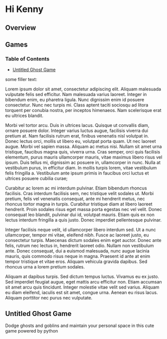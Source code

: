 # Hi Kenny

## Overview

## Games

### Table of Contents
* [Untitled Ghost Game](#untitled-ghost-game)


some filler text:

Lorem ipsum dolor sit amet, consectetur adipiscing elit. Aliquam malesuada vulputate felis sed efficitur. Nam malesuada varius laoreet. Integer in bibendum enim, eu pharetra ligula. Nunc dignissim enim id posuere consectetur. Nunc nec turpis mi. Class aptent taciti sociosqu ad litora torquent per conubia nostra, per inceptos himenaeos. Nam scelerisque erat eu ultrices blandit.

Morbi vel tortor arcu. Duis in ultrices lacus. Quisque ut convallis diam, ornare posuere dolor. Integer varius luctus augue, facilisis viverra dui pretium at. Nam facilisis rutrum erat, finibus venenatis nisl volutpat in. Donec lectus orci, mollis ut libero eu, volutpat porta quam. Ut nec laoreet augue. Morbi vel sapien massa. Aliquam ac metus nisi. Nullam sit amet urna tristique, faucibus magna quis, viverra urna. Cras semper, orci quis facilisis elementum, purus mauris ullamcorper mauris, vitae maximus libero risus vel ipsum. Duis tellus mi, dignissim ac posuere in, ullamcorper in nunc. Nulla at vestibulum purus, in efficitur diam. In mollis turpis lorem, vitae vestibulum felis fringilla a. Vestibulum ante ipsum primis in faucibus orci luctus et ultrices posuere cubilia curae;

Curabitur ac lorem ac mi interdum pulvinar. Etiam bibendum rhoncus facilisis. Cras interdum facilisis sem, nec tristique velit sodales ut. Morbi pretium, felis vel venenatis consequat, ante mi hendrerit metus, nec rhoncus tortor magna in turpis. Curabitur tristique diam at libero laoreet hendrerit. Proin sodales risus eget massa porta egestas nec vel velit. Donec consequat leo blandit, pulvinar dui id, volutpat mauris. Etiam quis ex non lectus interdum fringilla a quis justo. Donec imperdiet pellentesque pulvinar.

Integer facilisis neque velit, id ullamcorper libero interdum sed. Ut a nunc ullamcorper, tempor mi vitae, eleifend nibh. Fusce ac laoreet justo, eu consectetur turpis. Maecenas dictum sodales enim eget auctor. Donec ante felis, rutrum nec lectus in, hendrerit laoreet odio. Nullam non vestibulum ante. Donec consequat, dui a euismod malesuada, nunc augue lacinia mauris, quis commodo risus neque in magna. Praesent id ante at enim tempor tristique et vitae eros. Aliquam vehicula gravida dapibus. Sed rhoncus urna a lorem pretium sodales.

Aliquam at dapibus turpis. Sed dictum tempus luctus. Vivamus eu ex justo. Sed imperdiet feugiat augue, eget mattis arcu efficitur non. Etiam accumsan sit amet arcu quis tincidunt. Integer molestie vitae velit sed varius. Aliquam eu diam eleifend, iaculis est sit amet, congue urna. Aenean eu risus lacus. Aliquam porttitor nec purus nec vulputate.


## Untitled Ghost Game

Dodge ghosts and goblins and maintain your personal space in this cute game powered by python
